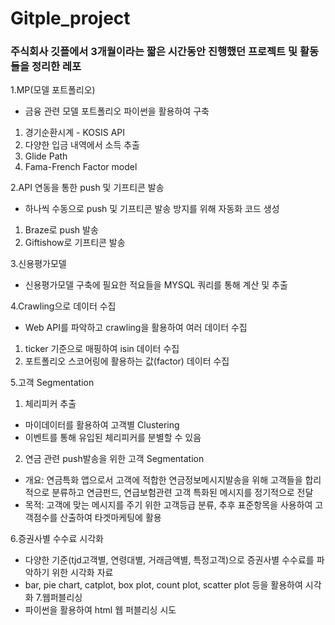 # Gitple_project

### 주식회사 깃플에서 3개월이라는 짧은 시간동안 진행했던 프로젝트 및 활동들을 정리한 레포
1.MP(모델 포트폴리오)
  - 금융 관련 모델 포트폴리오 파이썬을 활용하여 구축
  1) 경기순환시계 - KOSIS API
  2) 다양한 입금 내역에서 소득 추출
  3) Glide Path
  4) Fama-French Factor model
  
2.API 연동을 통한 push 및 기프티콘 발송
  - 하나씩 수동으로 push 및 기프티콘 발송 방지를 위해 자동화 코드 생성
  1) Braze로 push 발송
  2) Giftishow로 기프티콘 발송
  
3.신용평가모델
  - 신용평가모델 구축에 필요한 적요들을 MYSQL 쿼리를 통해 계산 및 추출 
  
4.Crawling으로 데이터 수집
  - Web API를 파악하고 crawling을 활용하여 여러 데이터 수집
  1) ticker 기준으로 매핑하여 isin 데이터 수집
  2) 포트폴리오 스코어링에 활용하는 값(factor) 데이터 수집
  
5.고객 Segmentation
  1) 체리피커 추출
  - 마이데이터를 활용하여 고객별 Clustering
  - 이벤트를 통해 유입된 체리피커를 분별할 수 있음
 2) 연금 관련 push발송을 위한 고객 Segmentation
 - 개요: 연금특화 앱으로서 고객에 적합한 연금정보메시지발송을 위해 고객들을 합리적으로 분류하고 연금펀드, 연급보험관련 고객 특화된 메시지를 정기적으로 전달
 - 목적: 고객에 맞는 메시지를 주기 위한 고객등급 분류, 추후 표준항목을 사용하여 고객점수를 산출하여 타겟마케팅에 활용
 
6.증권사별 수수료 시각화
  - 다양한 기준(tjd고객별, 연령대별, 거래금액별, 특정고객)으로 증권사별 수수료를 파악하기 위한 시각화 자료
  - bar, pie chart, catplot, box plot, count plot, scatter plot 등을 활용하여 시각화
7.웹퍼블리싱
  - 파이썬을 활용하여 html 웹 퍼블리싱 시도
